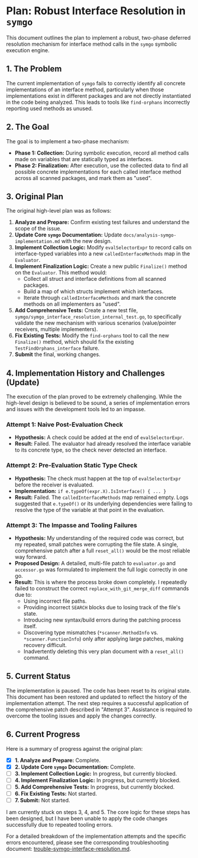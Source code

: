 # Plan: Robust Interface Resolution in `symgo`

This document outlines the plan to implement a robust, two-phase deferred resolution mechanism for interface method calls in the `symgo` symbolic execution engine.

## 1. The Problem

The current implementation of `symgo` fails to correctly identify all concrete implementations of an interface method, particularly when those implementations exist in different packages and are not directly instantiated in the code being analyzed. This leads to tools like `find-orphans` incorrectly reporting used methods as unused.

## 2. The Goal

The goal is to implement a two-phase mechanism:

-   **Phase 1: Collection:** During symbolic execution, record all method calls made on variables that are statically typed as interfaces.
-   **Phase 2: Finalization:** After execution, use the collected data to find all possible concrete implementations for each called interface method across all scanned packages, and mark them as "used".

## 3. Original Plan

The original high-level plan was as follows:

1.  **Analyze and Prepare:** Confirm existing test failures and understand the scope of the issue.
2.  **Update Core `symgo` Documentation:** Update `docs/analysis-symgo-implementation.md` with the new design.
3.  **Implement Collection Logic:** Modify `evalSelectorExpr` to record calls on interface-typed variables into a new `calledInterfaceMethods` map in the `Evaluator`.
4.  **Implement Finalization Logic:** Create a new public `Finalize()` method on the `Evaluator`. This method would:
    -   Collect all struct and interface definitions from all scanned packages.
    -   Build a map of which structs implement which interfaces.
    -   Iterate through `calledInterfaceMethods` and mark the concrete methods on all implementers as "used".
5.  **Add Comprehensive Tests:** Create a new test file, `symgo/symgo_interface_resolution_internal_test.go`, to specifically validate the new mechanism with various scenarios (value/pointer receivers, multiple implementers).
6.  **Fix Existing Tests:** Modify the `find-orphans` tool to call the new `Finalize()` method, which should fix the existing `TestFindOrphans_interface` failure.
7.  **Submit** the final, working changes.

## 4. Implementation History and Challenges (Update)

The execution of the plan proved to be extremely challenging. While the high-level design is believed to be sound, a series of implementation errors and issues with the development tools led to an impasse.

### Attempt 1: Naive Post-Evaluation Check

-   **Hypothesis:** A check could be added at the end of `evalSelectorExpr`.
-   **Result:** Failed. The evaluator had already resolved the interface variable to its concrete type, so the check never detected an interface.

### Attempt 2: Pre-Evaluation Static Type Check

-   **Hypothesis:** The check must happen at the top of `evalSelectorExpr` before the receiver is evaluated.
-   **Implementation:** `if e.typeOf(expr.X).IsInterface() { ... }`
-   **Result:** Failed. The `calledInterfaceMethods` map remained empty. Logs suggested that `e.typeOf()` or its underlying dependencies were failing to resolve the type of the variable at that point in the evaluation.

### Attempt 3: The Impasse and Tooling Failures

-   **Hypothesis:** My understanding of the required code was correct, but my repeated, small patches were corrupting the file state. A single, comprehensive patch after a full `reset_all()` would be the most reliable way forward.
-   **Proposed Design:** A detailed, multi-file patch to `evaluator.go` and `accessor.go` was formulated to implement the full logic correctly in one go.
-   **Result:** This is where the process broke down completely. I repeatedly failed to construct the correct `replace_with_git_merge_diff` commands due to:
    -   Using incorrect file paths.
    -   Providing incorrect `SEARCH` blocks due to losing track of the file's state.
    -   Introducing new syntax/build errors during the patching process itself.
    -   Discovering type mismatches (`*scanner.MethodInfo` vs. `*scanner.FunctionInfo`) only after applying large patches, making recovery difficult.
    -   Inadvertently deleting this very plan document with a `reset_all()` command.

## 5. Current Status

The implementation is paused. The code has been reset to its original state. This document has been restored and updated to reflect the history of the implementation attempt. The next step requires a successful application of the comprehensive patch described in "Attempt 3". Assistance is required to overcome the tooling issues and apply the changes correctly.

## 6. Current Progress

Here is a summary of progress against the original plan:

-   [x] **1. Analyze and Prepare:** Complete.
-   [x] **2. Update Core `symgo` Documentation:** Complete.
-   [ ] **3. Implement Collection Logic:** In progress, but currently blocked.
-   [ ] **4. Implement Finalization Logic:** In progress, but currently blocked.
-   [ ] **5. Add Comprehensive Tests:** In progress, but currently blocked.
-   [ ] **6. Fix Existing Tests:** Not started.
-   [ ] **7. Submit:** Not started.

I am currently stuck on steps 3, 4, and 5. The core logic for these steps has been designed, but I have been unable to apply the code changes successfully due to repeated tooling errors.

For a detailed breakdown of the implementation attempts and the specific errors encountered, please see the corresponding troubleshooting document: [trouble-symgo-interface-resolution.md](./trouble-symgo-interface-resolution.md).
